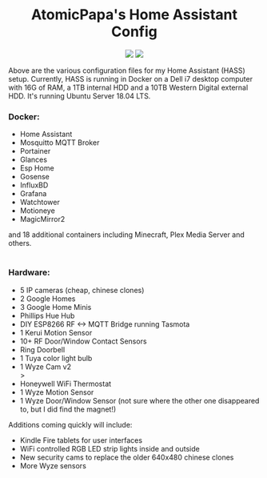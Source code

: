 
<h1 align="center">AtomicPapa's Home Assistant Config</h1>

<div align="center">
<a href = "https://travis-ci.org/atomicpapa/hassconfig"><img src = "https://travis-ci.org/atomicpapa/hassconfig.svg?branch=master"/></a>
<a href="https://github.com/atomicpapa/hassconfig/commits/master"><img src="https://img.shields.io/github/last-commit/atomicpapa/hassconfig.svg?style=plasticr"/></a>
</div>

Above are the various configuration files for my Home Assistant (HASS) setup.  Currently, HASS is running in Docker on a Dell i7 desktop computer with 16G of RAM, a 1TB internal HDD and a 10TB Western Digital external HDD.  It's running Ubuntu Server 18.04 LTS.  

<h3>Docker:</h3>

<ul>
  <li>Home Assistant</li>
  <li>Mosquitto MQTT Broker</li>
  <li>Portainer</li>
  <li>Glances</li>
  <li>Esp Home</li>
  <li>Gosense</li>
  <li>InfluxBD</li>
  <li>Grafana</li>
  <li>Watchtower</li>
  <li>Motioneye</li>
  <li>MagicMirror2</li>
</ul>
and 18 additional containers including Minecraft, Plex Media Server and others.
<br><br>
<h3>Hardware:</h3>

<ul>
  <li>5 IP cameras (cheap, chinese clones)</li>
  <li>2 Google Homes</li>
  <li>3 Google Home Minis</li>
  <li>Phillips Hue Hub</li>
  <li>DIY ESP8266 RF <-> MQTT Bridge running Tasmota</li>
  <li>1 Kerui Motion Sensor</li>
  <li>10+ RF Door/Window Contact Sensors
  <li>Ring Doorbell</li>
  <li>1 Tuya color light bulb</li>
  <li>1 Wyze Cam v2</li>>
  <li>Honeywell WiFi Thermostat</li>
  <li>1 Wyze Motion Sensor</li>
  <li>1 Wyze Door/Window Sensor (not sure where the other one disappeared to, but I did find the magnet!)</li>

</ul>

Additions coming quickly will include:
<ul>
  <li>Kindle Fire tablets for user interfaces</li>
  <li>WiFi controlled RGB LED strip lights inside and outside</li>
  <li>New security cams to replace the older 640x480 chinese clones</li>
  <li>More Wyze sensors</li>
</ul>




